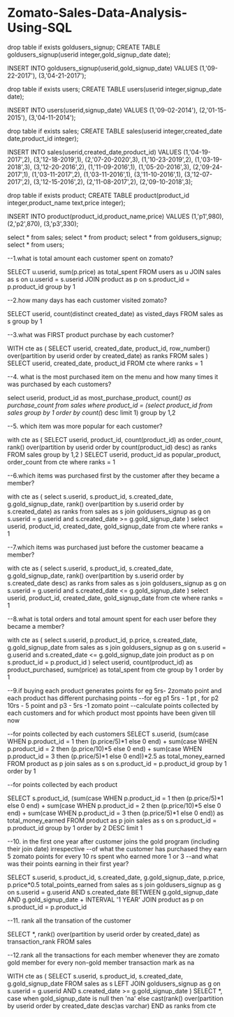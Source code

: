 # Zomato-Sales-Data-Analysis-Using-SQL

drop table if exists goldusers_signup;
CREATE TABLE goldusers_signup(userid integer,gold_signup_date date); 

INSERT INTO goldusers_signup(userid,gold_signup_date) 
 VALUES (1,'09-22-2017'),
(3,'04-21-2017');

drop table if exists users;
CREATE TABLE users(userid integer,signup_date date); 

INSERT INTO users(userid,signup_date) 
 VALUES (1,'09-02-2014'),
(2,'01-15-2015'),
(3,'04-11-2014');

drop table if exists sales;
CREATE TABLE sales(userid integer,created_date date,product_id integer); 

INSERT INTO sales(userid,created_date,product_id) 
 VALUES (1,'04-19-2017',2),
(3,'12-18-2019',1),
(2,'07-20-2020',3),
(1,'10-23-2019',2),
(1,'03-19-2018',3),
(3,'12-20-2016',2),
(1,'11-09-2016',1),
(1,'05-20-2016',3),
(2,'09-24-2017',1),
(1,'03-11-2017',2),
(1,'03-11-2016',1),
(3,'11-10-2016',1),
(3,'12-07-2017',2),
(3,'12-15-2016',2),
(2,'11-08-2017',2),
(2,'09-10-2018',3);


drop table if exists product;
CREATE TABLE product(product_id integer,product_name text,price integer); 

INSERT INTO product(product_id,product_name,price) 
 VALUES
(1,'p1',980),
(2,'p2',870),
(3,'p3',330);


select * from sales;
select * from product;
select * from goldusers_signup;
select * from users;

--1.what is total amount each customer spent on zomato?

SELECT
	u.userid,
	sum(p.price) as total_spent
FROM users as u
JOIN sales as s
on u.userid = s.userid
JOIN product as p
on s.product_id = p.product_id
group by 1

--2.how many days has each customer visited zomato?

SELECT
	userid,
	count(distinct created_date) as visted_days
FROM sales as s
group by 1

--3.what was FIRST product purchase by each customer?

WITH cte as
(
SELECT
	userid,
	created_date,
	product_id,
	row_number() over(partition by userid order by created_date) as ranks
FROM sales
)
SELECT
	userid,
	created_date,
	product_id
FROM cte
where ranks = 1

--4. what is the most purchased item on the menu and how many times it was purchased by each customers?

select
	userid,
	product_id as most_purchase_product,
	count(*) as purchase_count
from sales
where
	product_id = (select product_id from sales
					group by 1
					order by count(*) desc
					limit 1)
group by 1,2

--5. which item was more popular for each customer?

with cte as
(
SELECT
	userid,
	product_id,
	count(product_id) as order_count,
	rank() over(partition by userid order by count(product_id) desc) as ranks
FROM sales
group by 1,2
)
SELECT 
	userid,
	product_id as popular_product,
	order_count
from cte
where ranks = 1

--6.which items was purchased first by the customer after they became a member?

with cte as
(
select
	s.userid,
	s.product_id,
	s.created_date,
	g.gold_signup_date,
	rank() over(partition by s.userid order by s.created_date) as ranks
from sales as s
join goldusers_signup as g
on s.userid = g.userid
and s.created_date >= g.gold_signup_date
)
select
	userid,
	product_id,
	created_date,
	gold_signup_date
from cte
where ranks = 1

--7.which items was purchased just before the customer beacame a member?

with cte as
(
select
	s.userid,
	s.product_id,
	s.created_date,
	g.gold_signup_date,
	rank() over(partition by s.userid order by s.created_date desc) as ranks
from sales as s
join goldusers_signup as g
on s.userid = g.userid
and s.created_date <= g.gold_signup_date
)
select
	userid,
	product_id,
	created_date,
	gold_signup_date
from cte
where ranks = 1

--8.what is total orders and total amount spent for each user before they became a member?

with cte as
(
select
	s.userid,
	p.product_id,
	p.price,
	s.created_date,
	g.gold_signup_date
from sales as s
join goldusers_signup as g
on s.userid = g.userid
and s.created_date <= g.gold_signup_date
join product as p
on s.product_id = p.product_id
)
select
	userid,
	count(product_id) as product_purchased,
	sum(price) as total_spent
from cte
group by 1
order by 1

--9.if buying each product generates points for eg 5rs- 2zomato point and each product has different purchasing points 
--for eg p1 5rs - 1 pt , for p2 10rs - 5 point and p3 - 5rs -1 zomato point
--calculate points collected by each customers and for which product most ppoints have been given till now

--for points collected by each customers
SELECT
	s.userid,
	(sum(case WHEN p.product_id = 1 then (p.price/5)*1 else 0 end) +
	sum(case WHEN p.product_id = 2 then (p.price/10)*5 else 0 end) +
	sum(case WHEN p.product_id = 3 then (p.price/5)*1 else 0 end))*2.5 as total_money_earned
FROM product as p
join sales as s
on s.product_id = p.product_id
group by 1
order by 1

--for points collected by each product

SELECT
	s.product_id,
	(sum(case WHEN p.product_id = 1 then (p.price/5)*1 else 0 end) +
	sum(case WHEN p.product_id = 2 then (p.price/10)*5 else 0 end) +
	sum(case WHEN p.product_id = 3 then (p.price/5)*1 else 0 end)) as total_money_earned
FROM product as p
join sales as s
on s.product_id = p.product_id
group by 1
order by 2 DESC
limit 1

--10. in the first one year after customer joins the gold program (including their join date) irrespective
--of what the customer has purchased they earn 5 zomato points for every 10 rs spent who earned more 1 or 3
--and what was their points earning in their first year?

SELECT
	s.userid,
	s.product_id,
	s.created_date,
	g.gold_signup_date,
	p.price,
	p.price*0.5 total_points_earned
from sales as s
join goldusers_signup as g
on s.userid = g.userid
AND s.created_date BETWEEN g.gold_signup_date AND g.gold_signup_date + INTERVAL '1 YEAR'
JOIN product as p
on s.product_id = p.product_id

--11. rank all the transation of the customer

SELECT
	*,
	rank() over(partition by userid order by created_date) as transaction_rank
FROM sales

--12.rank all the transactions for each member whenever they are zomato gold member for every non-gold member transaction mark as na

WITH cte as
(
SELECT
	s.userid,
	s.product_id,
	s.created_date,
	g.gold_signup_date
FROM sales as s
LEFT JOIN goldusers_signup as g
on s.userid = g.userid
AND s.created_date >= g.gold_signup_date
)
SELECT
	*,
	case
		when gold_signup_date is null then 'na'
		else cast(rank() over(partition by userid order by created_date desc)as varchar)
	END as ranks
from cte
